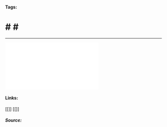  #### Tags:
# # # #	
---	

![](_attachments/reset.css)


	
	
	
	
	
	
	
	
	
	
	
#### Links:
   [[]]	
   [[]]
	
##### Source:
   []()
	
		
	

